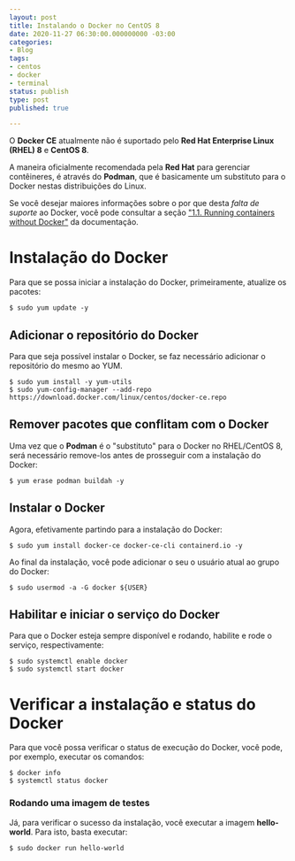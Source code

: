 ```yaml
---
layout: post
title: Instalando o Docker no CentOS 8
date: 2020-11-27 06:30:00.000000000 -03:00
categories:
- Blog
tags:
- centos
- docker
- terminal
status: publish
type: post
published: true

---
```


O **Docker CE** atualmente não é suportado pelo **Red Hat Enterprise Linux (RHEL) 8** e **CentOS 8**.

A maneira oficialmente recomendada pela **Red Hat** para gerenciar contêineres, é através do **Podman**, que é basicamente um substituto para o Docker nestas distribuições do Linux.

Se você desejar maiores informações sobre o por que desta *falta de suporte* ao Docker, você pode consultar a seção ["1.1. Running containers without Docker"](https://access.redhat.com/documentation/en-us/red_hat_enterprise_linux/8/html-single/building_running_and_managing_containers/index) da documentação.

# Instalação do Docker

Para que se possa iniciar a instalação do Docker, primeiramente, atualize os pacotes:

	$ sudo yum update -y

## Adicionar o repositório do Docker

Para que seja possível instalar o Docker, se faz necessário adicionar o repositório do mesmo ao YUM.

	$ sudo yum install -y yum-utils
	$ sudo yum-config-manager --add-repo https://download.docker.com/linux/centos/docker-ce.repo

## Remover pacotes que conflitam com o Docker

Uma vez que o **Podman** é o "substituto" para o Docker no RHEL/CentOS 8, será necessário remove-los antes de prosseguir com a instalação do Docker:

	$ yum erase podman buildah -y

## Instalar o Docker

Agora, efetivamente partindo para a instalação do Docker:

	$ sudo yum install docker-ce docker-ce-cli containerd.io -y

Ao final da instalação, você pode adicionar o seu o usuário atual ao grupo do Docker:

	$ sudo usermod -a -G docker ${USER}

## Habilitar e iniciar o serviço do Docker

Para que o Docker esteja sempre disponível e rodando, habilite e rode o serviço, respectivamente:

	$ sudo systemctl enable docker
	$ sudo systemctl start docker

# Verificar a instalação e status do Docker

Para que você possa verificar o status de execução do Docker, você pode, por exemplo, executar os comandos:

	$ docker info
	$ systemctl status docker

### Rodando uma imagem de testes

Já, para verificar o sucesso da instalação, você executar a imagem **hello-world**.
Para isto, basta executar:

	$ sudo docker run hello-world


